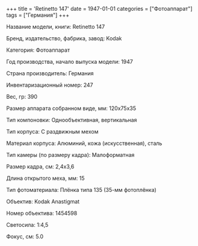 +++
title = 'Retinetto 147'
date = 1947-01-01
categories = ["Фотоаппарат"]
tags = ["Германия"]
+++

Название модели, книги: Retinetto 147

Бренд, издательство, фабрика, завод: Kodak

Категория: Фотоаппарат

Год производства, начало выпуска модели: 1947

Страна производитель: Германия

Инвентаризационный номер: 247

Вес, гр: 390

Размер аппарата  собранном виде, мм: 120x75x35

Тип компоновки: Однообъективная, вертикальная

Тип корпуса: С раздвижным мехом

Материал корпуса: Алюминий, кожа (искусственная), сталь

Тип камеры (по размеру кадра): Малоформатная

Размер кадра, см: 2,4x3,6

Длина открытого меха, мм: 15

Тип фотоматериала: Плёнка типа 135 (35-мм фотоплёнка)

Объектив: Kodak Anastigmat

Номер объектива: 1454598

Светосила: 1:4,5

Фокус, см: 5.0

